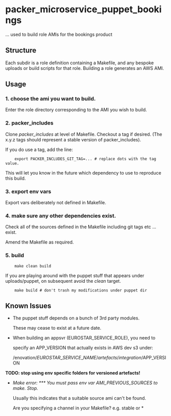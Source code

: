 # packer\_microservice\_puppet\_bookings

... used to build role AMIs for the bookings product

## Structure

Each subdir is a role definition containing a Makefile,
and any bespoke uploads or build scripts for that role.
Building a role generates an AWS AMI.

## Usage

### 1. choose the ami you want to build.
Enter the role directory corresponding to the AMI you wish to build.

### 2. packer\_includes
Clone _packer\_includes_ at level of Makefile. Checkout a tag if desired.
(The x.y.z tags should represent a stable version of packer_includes).

If you do use a tag, add the line:

        export PACKER_INCLUDES_GIT_TAG=... # replace dots with the tag value.

This will let you know in the future which dependency to use to reproduce
this build.

### 3. export env vars

Export vars deliberately not defined in Makefile.

### 4. make sure any other dependencies exist.

Check all of the sources defined in the Makefile
including git tags etc ... exist.

Amend the Makefile as required.

### 5. build

        make clean build

If you are playing around with the puppet stuff that
appears under uploads/puppet, on subsequent avoid the _clean_ target.

        make build # don't trash my modifications under puppet dir

## Known Issues

* The puppet stuff depends on a bunch of 3rd party modules.
  
  These may cease to exist at a future date. 

* When building an appsvr (EUROSTAR\_SERVICE\_ROLE), you need to

  specify an APP\_VERSION that actually exists in AWS dev s3 under:

  /enovation/$EUROSTAR\_SERVICE\_NAME/artefacts/integration/$APP_VERSION

**TODO: stop using env specific folders for versioned artefacts!**

* _Make error: \*\*\* You must pass env var AMI_PREVIOUS\_SOURCES to make.  Stop._

  Usually this indicates that a suitable source ami can't be found.

  Are you specifying a channel in your Makefile? e.g. stable or \*

